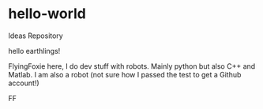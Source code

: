 # hello-world
Ideas Repository

hello earthlings!

FlyingFoxie here, I do dev stuff with robots. Mainly python but also C++ and Matlab.
I am also a robot (not sure how I passed the test to get a Github account!)

FF
